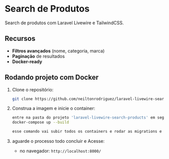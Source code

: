 # Search de Produtos

Search de produtos com Laravel Livewire e TailwindCSS.

## Recursos

- **Filtros avançados** (nome, categoria, marca)
- **Paginação** de resultados
- **Docker-ready**

## Rodando projeto com Docker

1. Clone o repositório:
   ```bash
   git clone https://github.com/neiltonrodriguez/laravel-livewire-search-products

2. Construa a imagem e inicie o container:
   ```bash
   entre na pasta do projeto 'laravel-livewire-search-products' em seguida acesse 'docker' e execute o comando abaixo
   docker-compose up --build

   esse comando vai subir todos os containers e rodar as migrations e seeds
   ```

3. aguarde o processo todo concluir e Acesse:
   - no navegador: `http://localhost:8000/`

